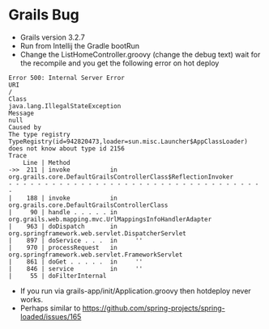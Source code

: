 # Grails Bug

* Grails version 3.2.7
* Run from Intellij the Gradle bootRun
* Change the ListHomeController.groovy (change the debug text) wait for the recompile and you get the following error on hot deploy

```text
Error 500: Internal Server Error
URI
/
Class
java.lang.IllegalStateException
Message
null
Caused by
The type registry TypeRegistry(id=942820473,loader=sun.misc.Launcher$AppClassLoader) does not know about type id 2156
Trace
    Line | Method
->>  211 | invoke           in org.grails.core.DefaultGrailsControllerClass$ReflectionInvoker
- - - - - - - - - - - - - - - - - - - - - - - - - - - - - - - - - - - - 
|    188 | invoke           in org.grails.core.DefaultGrailsControllerClass
|     90 | handle . . . . . in org.grails.web.mapping.mvc.UrlMappingsInfoHandlerAdapter
|    963 | doDispatch       in org.springframework.web.servlet.DispatcherServlet
|    897 | doService . . .  in     ''
|    970 | processRequest   in org.springframework.web.servlet.FrameworkServlet
|    861 | doGet . . . . .  in     ''
|    846 | service          in     ''
|     55 | doFilterInternal
```

* If you run via grails-app/init/Application.groovy then hotdeploy never works.
* Perhaps similar to https://github.com/spring-projects/spring-loaded/issues/165

